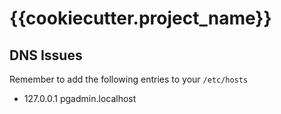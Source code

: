 # {{cookiecutter.project_name}}

## DNS Issues

Remember to add the following entries to your `/etc/hosts`

- 127.0.0.1 pgadmin.localhost
